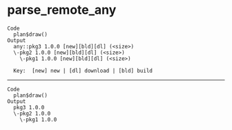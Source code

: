 # parse_remote_any

    Code
      plan$draw()
    Output
      any::pkg3 1.0.0 [new][bld][dl] (<size>)
      \-pkg2 1.0.0 [new][bld][dl] (<size>)
        \-pkg1 1.0.0 [new][bld][dl] (<size>)
      
      Key:  [new] new | [dl] download | [bld] build

---

    Code
      plan$draw()
    Output
      pkg3 1.0.0 
      \-pkg2 1.0.0 
        \-pkg1 1.0.0 
      

